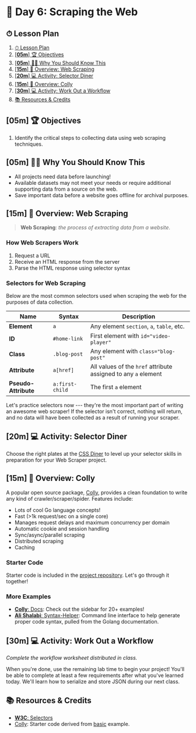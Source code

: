 # 📜 Day 6: Scraping the Web

## ⏱ Lesson Plan

1. [⏱ Lesson Plan](#-lesson-plan)
2. [[**05m**] 🏆 Objectives](#05m--objectives)
3. [[**05m**] 🤷‍♀️ Why You Should Know This](#05m-️-why-you-should-know-this)
4. [[**15m**] 📖 Overview: Web Scraping](#15m--overview-web-scraping)
5. [[**20m**] 💻 Activity: Selector Diner](#20m--activity-selector-diner)
6. [[**15m**] 📖 Overview: Colly](#15m--overview-colly)
7. [[**30m**] 💻 Activity: Work Out a Workflow](#30m--activity-work-out-a-workflow)
8. [📚 Resources & Credits](#-resources--credits)

## [**05m**] 🏆 Objectives

1. Identify the critical steps to collecting data using web scraping techniques.

<!--
|   Level   | Verbs |
| --------- | ----- |
| 6: Create | design, formulate, build, invent, create, compose, generate, derive, modify, develop |
| 5: Evaluate | choose, support, relate, determine, defend, compare, contrast, justify, support, convince, select |
| 4: Analyze | classify, break down, categorize, analyze, diagram, illustrate, criticize, simplify, associate |
| 3: Apply | calculate, predict, apply, solve, illustrate, use, demonstrate, determine, model, perform, present |
| 2: Understand | describe, explain, paraphrase, restate, summarize, contrast, interpret, discuss |
| 1: Remember | list, recite, outline, define, name, match, quote, recall, identify, label, recognize |
-->

## [**05m**] 🤷‍♀️ Why You Should Know This

- All projects need data before launching!
- Available datasets may not meet your needs or require additional supporting data from a source on the web.
- Save important data before a website goes offline for archival purposes.

## [**15m**] 📖 Overview: Web Scraping

> **Web Scraping**: *the process of extracting data from a website*.

### How Web Scrapers Work

1. Request a URL
2. Receive an HTML response from the server
3. Parse the HTML response using selector syntax

### Selectors for Web Scraping

Below are the most common selectors used when scraping the web for the purposes of data collection.

| Name                 | Syntax          | Description                                                  |
| -------------------- | --------------- | ------------------------------------------------------------ |
| **Element**          | `a`             | Any element  `section`, `a`, `table`, etc.                   |
| **ID**               | `#home-link`    | First element with `id="video-player"`                       |
| **Class**            | `.blog-post`    | Any element with `class="blog-post"`                         |
| **Attribute**        | `a[href]`       | All values of the `href` attribute assigned to any `a` element |
| **Pseudo-Attribute** | `a:first-child` | The first `a` element                                        |

Let's practice selectors now --- they're the most important part of writing an awesome web scraper! If the selector isn't correct, nothing will return, and no data will have been collected as a result of running your scraper.

## [**20m**] 💻 Activity: Selector Diner

Choose the right plates at the [CSS Diner](https://flukeout.github.io/) to level up your selector skills in preparation for your Web Scraper project.

## [**15m**] 📖 Overview: Colly

A popular open source package, [Colly](https://go-colly.org), provides a clean foundation to write any kind of crawler/scraper/spider. Features include:

- Lots of cool Go language concepts!
- Fast (>1k request/sec on a single core)
- Manages request delays and maximum concurrency per domain
- Automatic cookie and session handling
- Sync/async/parallel scraping
- Distributed scraping
- Caching

### Starter Code

Starter code is included in the [project repository](https://github.com/make-school-labs/makescraper). Let's go through it together!

### More Examples

- [**Colly**: Docs](http://go-colly.org/docs/): Check out the sidebar for 20+ examples!
- [**Ali Shalabi**: Syntax-Helper](https://github.com/alishalabi/syntax-helper): Command line interface to help generate proper code syntax, pulled from the Golang documentation.

## [**30m**] 💻 Activity: Work Out a Workflow

_Complete the workflow worksheet distributed in class._

When you're done, use the remaining lab time to begin your project! You'll be able to complete at least a few requirements after what you've learned today. We'll learn how to serialize and store JSON during our next class.

## 📚 Resources & Credits

- [**W3C**: Selectors](https://www.w3.org/TR/CSS22/selector.html)
- [Colly](https://go-colly.org): Starter code derived from [basic](http://go-colly.org/docs/examples/basic/) example.
